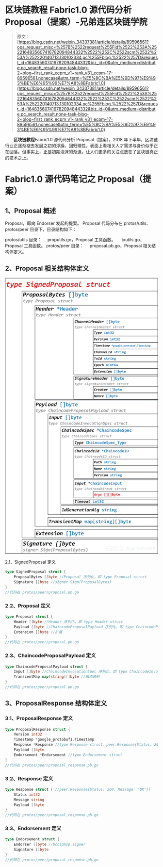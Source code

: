 # 区块链教程 Fabric1.0 源代码分析 Proposal（提案）-兄弟连区块链学院

> 原文：[https://blog.csdn.net/weixin_34337381/article/details/89596561?ops_request_misc=%257B%2522request%255Fid%2522%253A%2522164835607416782094844332%2522%252C%2522scm%2522%253A%252220140713.130102334.pc%255Fblog.%2522%257D&request_id=164835607416782094844332&biz_id=0&utm_medium=distribute.pc_search_result.none-task-blog-2~blog~first_rank_ecpm_v1~rank_v31_ecpm-17-89596561.nonecase&utm_term=%E5%8C%BA%E5%9D%97%E9%93%BE%E6%95%99%E7%A8%8BFabric1.0](https://blog.csdn.net/weixin_34337381/article/details/89596561?ops_request_misc=%257B%2522request%255Fid%2522%253A%2522164835607416782094844332%2522%252C%2522scm%2522%253A%252220140713.130102334.pc%255Fblog.%2522%257D&request_id=164835607416782094844332&biz_id=0&utm_medium=distribute.pc_search_result.none-task-blog-2~blog~first_rank_ecpm_v1~rank_v31_ecpm-17-89596561.nonecase&utm_term=%E5%8C%BA%E5%9D%97%E9%93%BE%E6%95%99%E7%A8%8BFabric1.0)

　　**区块链教程**Fabric1.0 源代码分析 Proposal（提案），2018 年下半年，区块链行业正逐渐褪去发展之初的浮躁、回归理性，表面上看相关人才需求与身价似乎正在回落。但事实上，正是初期泡沫的渐退，让人们更多的关注点放在了区块链真正的技术之上。

# Fabric1.0 源代码笔记之 Proposal（提案）

## 1、Proposal 概述

Proposal，即向 Endorser 发起的提案。
Proposal 代码分布在 protos/utils、protos/peer 目录下，目录结构如下：

protos/utils 目录：
    proputils.go，Proposal 工具函数。
    txutils.go，Proposal 工具函数。
protos/peer 目录：
    proposal.pb.go，Proposal 相关结构体定义。

## 2、Proposal 相关结构体定义

![_3](img/3cfe56a6efc8b6fe9bbeec335d8590f3.png "_3")

2.1、SignedProposal 定义

```go
type SignedProposal struct {
    ProposalBytes []byte //Proposal 序列化，即 type Proposal struct
    Signature []byte //signer.Sign(ProposalBytes)
}
//代码在 protos/peer/proposal.pb.go
```

### 2.2、Proposal 定义

```go
type Proposal struct {
    Header []byte //Header 序列化，即 type Header struct
    Payload []byte //ChaincodeProposalPayload 序列化，即 type ChaincodeProposalPayload struct
    Extension []byte //扩展
}
//代码在 protos/peer/proposal.pb.go
```

### 2.3、ChaincodeProposalPayload 定义

```go
type ChaincodeProposalPayload struct {
    Input []byte //ChaincodeInvocationSpec 序列化，即 type ChaincodeInvocationSpec struct
    TransientMap map[string][]byte //瞬态映射
}
//代码在 protos/peer/proposal.pb.go
```

## 3、ProposalResponse 结构体定义

### 3.1、ProposalResponse 定义

```go
type ProposalResponse struct {
    Version int32
    Timestamp *google_protobuf1.Timestamp
    Response *Response //type Response struct，peer.Response{Status: 200, Message: "OK"}}
    Payload []byte
    Endorsement *Endorsement //type Endorsement struct
}
//代码在 protos/peer/proposal_response.pb.go
```

### 3.2、Response 定义

```go
type Response struct { //peer.Response{Status: 200, Message: "OK"}}
    Status int32
    Message string
    Payload []byte
}
//代码在 protos/peer/proposal_response.pb.go
```

### 3.3、Endorsement 定义

```go
type Endorsement struct {
    Endorser []byte //bccspmsp.signer
    Signature []byte
}
//代码在 protos/peer/proposal_response.pb.go
```